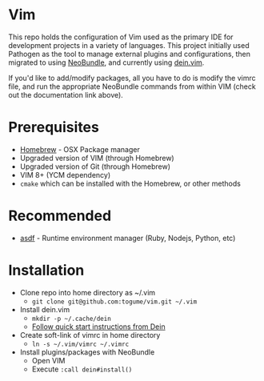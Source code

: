 Vim
===

This repo holds the configuration of Vim used as the primary IDE for development projects in a variety of languages. This project initially used Pathogen as the tool to manage external plugins and configurations, then migrated to using [NeoBundle](https://github.com/Shougo/neobundle.vim), and currently using [dein.vim](https://github.com/Shougo/dein.vim).

If you'd like to add/modify packages, all you have to do is modify the vimrc file, and run the appropriate NeoBundle commands from within VIM (check out the documentation link above).

# Prerequisites
* [Homebrew](http://brew.sh/) - OSX Package manager
* Upgraded version of VIM (through Homebrew)
* Upgraded version of Git (through Homebrew)
* VIM 8+ (YCM dependency)
* `cmake` which can be installed with the Homebrew, or other methods

# Recommended
* [asdf](https://asdf-vm.com/) - Runtime environment manager (Ruby, Nodejs, Python, etc)

# Installation
* Clone repo into home directory as ~/.vim
	* `git clone git@github.com:togume/vim.git ~/.vim`
* Install dein.vim
	* `mkdir -p ~/.cache/dein`
	* [Follow quick start instructions from Dein](https://github.com/Shougo/dein.vim#quick-start)
* Create soft-link of vimrc in home directory
	* `ln -s ~/.vim/vimrc ~/.vimrc`
* Install plugins/packages with NeoBundle
	* Open VIM
	* Execute `:call dein#install()`
